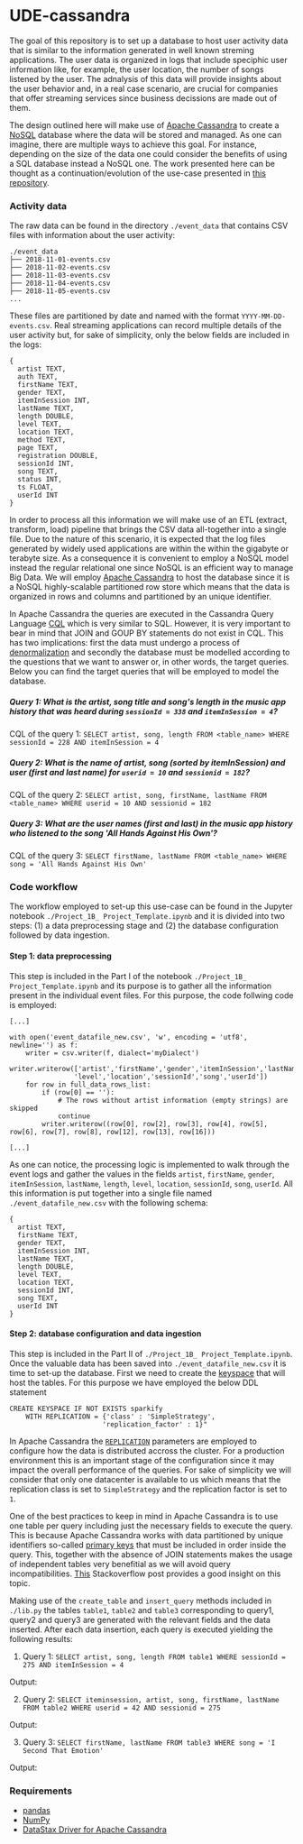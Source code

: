 # UDE-cassandra

The goal of this repository is to set up a database to host user activity data that is similar to the information generated in well known streming applications. The user data is organized in logs that include speciphic user information like, for example, the user location, the number of songs listened by the user. The adnalysis of this data will provide insights about the user behavior and, in a real case scenario, are crucial for companies that offer streaming services since business decissions are made out of them. 

The design outlined here will make use of [Apache Cassandra](https://cassandra.apache.org/) to create a [NoSQL](https://www.xenonstack.com/blog/nosql-databases/) database where the data will be stored and managed. As one can imagine, there are multiple ways to achieve this goal. For instance, depending on the size of the data one could consider the benefits of using a SQL database instead a NoSQL one. The work presented here can be thought as a continuation/evolution of the use-case presented in [this repository](https://github.com/juferafo/UDE-postgres).

### Activity data

The raw data can be found in the directory `./event_data` that contains CSV files with information about the user activity:

```
./event_data
├── 2018-11-01-events.csv
├── 2018-11-02-events.csv
├── 2018-11-03-events.csv
├── 2018-11-04-events.csv
├── 2018-11-05-events.csv
...
```

These files are partitioned by date and named with the format `YYYY-MM-DD-events.csv`. Real streaming applications can record multiple details of the user activity but, for sake of simplicity, only the below fields are included in the logs: 

```
{
  artist TEXT,
  auth TEXT,
  firstName TEXT,
  gender TEXT,
  itemInSession INT,
  lastName TEXT,
  length DOUBLE,
  level TEXT,
  location TEXT,
  method TEXT,
  page TEXT,
  registration DOUBLE,
  sessionId INT,
  song TEXT,
  status INT,
  ts FLOAT,
  userId INT
}
```

In order to process all this information we will make use of an ETL (extract, transform, load) pipeline that brings the CSV data all-together into a single file. Due to the nature of this scenario, it is expected that the log files generated by widely used applications are within the within the gigabyte or terabyte size. As a consequence it is convenient to employ a NoSQL model instead the regular relational one since NoSQL is an efficient way to manage Big Data. We will employ [Apache Cassandra](https://github.com/apache/cassandra) to host the database since it is a NoSQL highly-scalable partitioned row store which means that the data is organized in rows and columns and partitioned by an unique identifier. 

In Apache Cassandra the queries are executed in the Cassandra Query Language [CQL](https://cassandra.apache.org/doc/latest/cql/) which is very similar to SQL. However, it is very important to bear in mind that JOIN and GOUP BY statements do not exist in CQL. This has two implications: first the data must undergo a process of [denormalization](https://www.datastax.com/blog/basic-rules-cassandra-data-modeling) and secondly the database must be modelled according to the questions that we want to answer or, in other words, the target queries. Below you can find the target queries that will be employed to model the database.

##### Query 1: What is the artist, song title and song's length in the music app history that was heard during `sessionId = 338` and `itemInSession = 4`?

CQL of the query 1: `SELECT artist, song, length FROM <table_name> WHERE sessionId = 228 AND itemInSession = 4`

##### Query 2: What is the name of artist, song (sorted by itemInSession) and user (first and last name) for `userid = 10` and `sessionid = 182`?

CQL of the query 2: `SELECT artist, song, firstName, lastName FROM <table_name> WHERE userid = 10 AND sessionid = 182`

##### Query 3: What are the user names (first and last) in the music app history who listened to the song 'All Hands Against His Own'?

CQL of the query 3: `SELECT firstName, lastName FROM <table_name> WHERE song = 'All Hands Against His Own'`

### Code workflow

The workflow employed to set-up this use-case can be found in the Jupyter notebook `./Project_1B_ Project_Template.ipynb` and it is divided into two steps: (1) a data preprocessing stage and (2) the database configuration followed by data ingestion.

#### Step 1: data preprocessing

This step is included in the Part I of the notebook `./Project_1B_ Project_Template.ipynb` and its purpose is to gather all the information present in the individual event files. For this purpose, the code follwing code is employed:

```
[...]

with open('event_datafile_new.csv', 'w', encoding = 'utf8', newline='') as f:
    writer = csv.writer(f, dialect='myDialect')
    writer.writerow(['artist','firstName','gender','itemInSession','lastName','length',\
                'level','location','sessionId','song','userId'])
    for row in full_data_rows_list:
        if (row[0] == ''):
            # The rows without artist information (empty strings) are skipped
            continue
        writer.writerow((row[0], row[2], row[3], row[4], row[5], row[6], row[7], row[8], row[12], row[13], row[16]))

[...]
```

As one can notice, the processing logic is implemented to walk through the event logs and gather the values in the fields `artist`, `firstName`, `gender`, `itemInSession`, `lastName`, `length`, `level`, `location`, `sessionId`, `song`, `userId`. All this information is put together into a single file named `./event_datafile_new.csv` with the following schema:

```
{
  artist TEXT,
  firstName TEXT,
  gender TEXT,
  itemInSession INT,
  lastName TEXT,
  length DOUBLE,
  level TEXT,
  location TEXT,
  sessionId INT,
  song TEXT,
  userId INT
}
```

#### Step 2: database configuration and data ingestion 

This step is included in the Part II of `./Project_1B_ Project_Template.ipynb`. Once the valuable data has been saved into `./event_datafile_new.csv` it is time to set-up the database. First we need to create the [keyspace](https://cassandra.apache.org/doc/latest/cql/ddl.html#create-keyspace) that will host the tables. For this purpose we have employed the below DDL statement

```
CREATE KEYSPACE IF NOT EXISTS sparkify
    WITH REPLICATION = {'class' : 'SimpleStrategy',
                       'replication_factor' : 1}"
```

In Apache Cassandra the [`REPLICATION`](https://docs.datastax.com/en/cassandra-oss/3.x/cassandra/architecture/archDataDistributeReplication.html) parameters are employed to configure how the data is distributed accross the cluster. For a production environment this is an important stage of the configuration since it may impact the overall performance of the queries. For sake of simplicity we will consider that only one datacenter is available to us which means that the replication class is set to `SimpleStrategy` and the replication factor is set to `1`.

One of the best practices to keep in mind in Apache Cassandra is to use one table per query including just the necessary fields to execute the query. This is because Apache Cassandra works with data partitioned by unique identifiers so-called [primary keys](https://www.datastax.com/blog/most-important-thing-know-cassandra-data-modeling-primary-key) that must be included in order inside the query. This, together with the absence of JOIN statements makes the usage of independent tables very benefitial as we will avoid query incompatibilities. [This](https://stackoverflow.com/questions/24949676/difference-between-partition-key-composite-key-and-clustering-key-in-cassandra) Stackoverflow post provides a good insight on this topic.

Making use of the `create_table` and `insert_query` methods included in `./lib.py` the tables `table1`, `table2` and `table3` corresponding to query1, query2 and query3 are generated with the relevant fields and the data inserted. After each data insertion, each query is executed yielding the following results:

1. Query 1: `SELECT artist, song, length FROM table1 WHERE sessionId = 275 AND itemInSession = 4`

Output:

2. Query 2: `SELECT iteminsession, artist, song, firstName, lastName FROM table2 WHERE userid = 42 AND sessionid = 275`

Output:

3. Query 3: `SELECT firstName, lastName FROM table3 WHERE song = 'I Second That Emotion'`

Output:

### Requirements

* [pandas](https://pandas.pydata.org/getting_started.html)
* [NumPy](https://numpy.org/install/)
* [DataStax Driver for Apache Cassandra](https://github.com/datastax/python-driver#datastax-driver-for-apache-cassandra)
